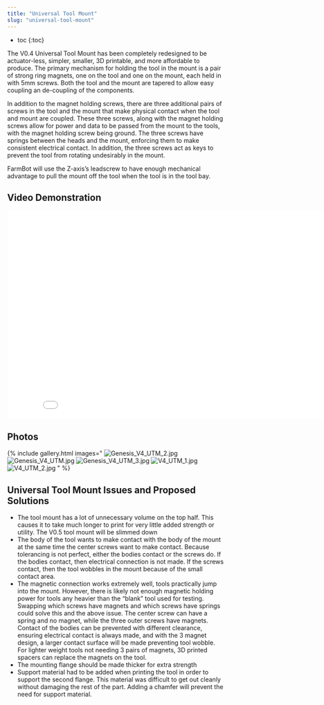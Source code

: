 ```yaml
---
title: "Universal Tool Mount"
slug: "universal-tool-mount"
---
```


* toc
{:toc}

The V0.4 Universal Tool Mount has been completely redesigned to be actuator-less, simpler, smaller, 3D printable, and more affordable to produce. The primary mechanism for holding the tool in the mount is a pair of strong ring magnets, one on the tool and one on the mount, each held in with 5mm screws. Both the tool and the mount are tapered to allow easy coupling an de-coupling of the components.

In addition to the magnet holding screws, there are three additional pairs of screws in the tool and the mount that make physical contact when the tool and mount are coupled. These three screws, along with the magnet holding screws allow for power and data to be passed from the mount to the tools, with the magnet holding screw being ground. The three screws have springs between the heads and the mount, enforcing them to make consistent electrical contact. In addition, the three screws act as keys to prevent the tool from rotating undesirably in the mount.

FarmBot will use the Z-axis’s leadscrew to have enough mechanical advantage to pull the mount off the tool when the tool is in the tool bay.

## Video Demonstration

<iframe class="embedly-embed" src="//cdn.embedly.com/widgets/media.html?src=https%3A%2F%2Fwww.youtube.com%2Fembed%2FL-dJef9fXNM%3Ffeature%3Doembed&url=https%3A%2F%2Fwww.youtube.com%2Fwatch%3Fv%3DL-dJef9fXNM&image=https%3A%2F%2Fi.ytimg.com%2Fvi%2FL-dJef9fXNM%2Fhqdefault.jpg&key=02466f963b9b4bb8845a05b53d3235d7&type=text%2Fhtml&schema=youtube" width="854" height="480" scrolling="no" frameborder="0" allowfullscreen></iframe>

## Photos

{% include gallery.html images="
![Genesis_V4_UTM_2.jpg](_images/Genesis_V4_UTM_2.jpg)
![Genesis_V4_UTM.jpg](_images/Genesis_V4_UTM.jpg)
![Genesis_V4_UTM_3.jpg](_images/Genesis_V4_UTM_3.jpg)
![V4_UTM_1.jpg](_images/V4_UTM_1.jpg)
![V4_UTM_2.jpg](_images/V4_UTM_2.jpg)
" %}

## Universal Tool Mount Issues and Proposed Solutions
  * The tool mount has a lot of unnecessary volume on the top half. This causes it to take much longer to print for very little added strength or utility. The V0.5 tool mount will be slimmed down
  * The body of the tool wants to make contact with the body of the mount at the same time the center screws want to make contact. Because tolerancing is not perfect, either the bodies contact or the screws do. If the bodies contact, then electrical connection is not made. If the screws contact, then the tool wobbles in the mount because of the small contact area.
  * The magnetic connection works extremely well, tools practically jump into the mount. However, there is likely not enough magnetic holding power for tools any heavier than the “blank” tool used for testing. Swapping which screws have magnets and which screws have springs could solve this and the above issue. The center screw can have a spring and no magnet, while the three outer screws have magnets. Contact of the bodies can be prevented with different clearance, ensuring electrical contact is always made, and with the 3 magnet design, a larger contact surface will be made preventing tool wobble. For lighter weight tools not needing 3 pairs of magnets, 3D printed spacers can replace the magnets on the tool.
  * The mounting flange should be made thicker for extra strength
  * Support material had to be added when printing the tool in order to support the second flange. This material was difficult to get out cleanly without damaging the rest of the part. Adding a chamfer will prevent the need for support material.
